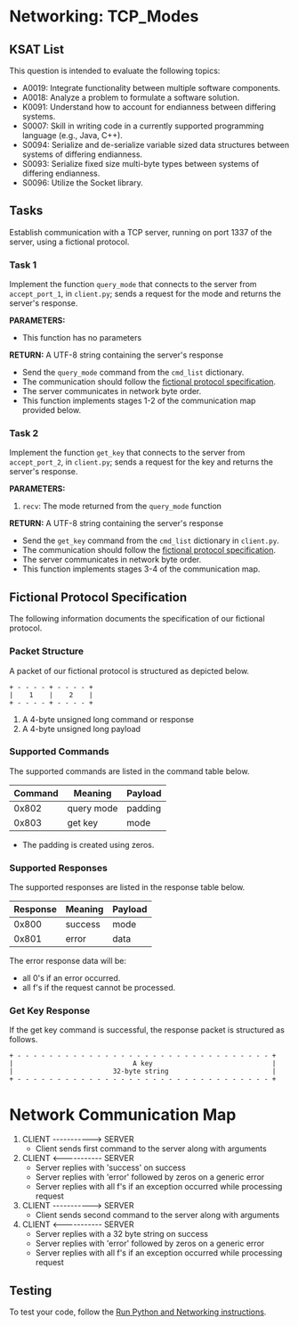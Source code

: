 # Networking: TCP_Modes
## KSAT List
This question is intended to evaluate the following topics:
- A0019: Integrate functionality between multiple software components.
- A0018: Analyze a problem to formulate a software solution.
- K0091: Understand how to account for endianness between differing systems.
- S0007: Skill in writing code in a currently supported programming language (e.g., Java, C++).
- S0094: Serialize and de-serialize variable sized data structures between systems of differing endianness.
- S0093: Serialize fixed size multi-byte types between systems of differing endianness.
- S0096: Utilize the Socket library.

## Tasks
Establish communication with a TCP server, running on port 1337 of the server, using a fictional protocol.

### Task 1
Implement the function `query_mode` that connects to the server from `accept_port_1`, in `client.py`; sends a request 
for the mode and returns the server's response.

**PARAMETERS:**
- This function has no parameters

**RETURN:** A UTF-8 string containing the server's response

- Send the `query_mode` command from the `cmd_list` dictionary.
- The communication should follow the [fictional protocol specification](#fictional-protocol-specification).
- The server communicates in network byte order.
- This function implements stages 1-2 of the communication map provided below.

### Task 2
Implement the function `get_key` that connects to the server from `accept_port_2`, in `client.py`; sends a request for 
the key and returns the server's response.

**PARAMETERS:**
1. `recv`: The mode returned from the `query_mode` function

**RETURN:** A UTF-8 string containing the server's response

- Send the `get_key` command from the `cmd_list` dictionary in `client.py`.
- The communication should follow the [fictional protocol specification](#fictional-protocol-specification).
- The server communicates in network byte order.
- This function implements stages 3-4 of the communication map.

## Fictional Protocol Specification
The following information documents the specification of our fictional protocol.

### Packet Structure
A packet of our fictional protocol is structured as depicted below.

```text
+ - - - - + - - - - +
|    1    |    2    |
+ - - - - + - - - - +
```

1. A 4-byte unsigned long command or response
2. A 4-byte unsigned long payload

### Supported Commands
The supported commands are listed in the command table below.

| Command | Meaning    | Payload |
| ------- | -------    | ------- |
| 0x802   | query mode | padding |
| 0x803   | get key    | mode    |

- The padding is created using zeros.

### Supported Responses
The supported responses are listed in the response table below.

| Response | Meaning | Payload |
| -------- | ------- | ------- |
| 0x800    | success | mode    |
| 0x801    | error   | data    |

The error response data will be:
- all 0's if an error occurred.
- all f's if the request cannot be processed.

### Get Key Response
If the get key command is successful, the response packet is structured as follows.
```text
+ - - - - - - - - - - - - - - - - - - - - - - - - - - - - - - - - +
|                              A key                              |
|                         32-byte string                          |
+ - - - - - - - - - - - - - - - - - - - - - - - - - - - - - - - - +
```



# Network Communication Map
1. CLIENT -----------> SERVER
   * Client sends first command to the server along with arguments
2. CLIENT <----------- SERVER
   * Server replies with 'success' on success
   * Server replies with 'error' followed by zeros on a generic error
   * Server replies with all f's if an exception occurred while processing request
3. CLIENT -----------> SERVER
   * Client sends second command to the server along with arguments
4. CLIENT <----------- SERVER
   * Server replies with a 32 byte string on success
   * Server replies with 'error' followed by zeros on a generic error
   * Server replies with all f's if an exception occurred while processing request

## Testing
To test your code, follow the [Run Python and Networking instructions](https://gitlab.com/90cos/cyv/cyber-capability-developer-ccd/ccd-master-question-file/-/blob/master/performance/exam_files/compile-instructions.md).
